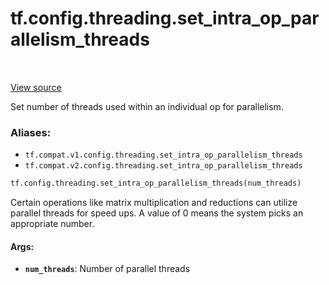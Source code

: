 <div itemscope itemtype="http://developers.google.com/ReferenceObject">
<meta itemprop="name" content="tf.config.threading.set_intra_op_parallelism_threads" />
<meta itemprop="path" content="Stable" />
</div>

# tf.config.threading.set_intra_op_parallelism_threads

<!-- Insert buttons -->

<table class="tfo-notebook-buttons tfo-api" align="left">
</table>

<a target="_blank" href="/code/stable/tensorflow/python/framework/config.py">View source</a>



<!-- Start diff -->
Set number of threads used within an individual op for parallelism.

### Aliases:

* `tf.compat.v1.config.threading.set_intra_op_parallelism_threads`
* `tf.compat.v2.config.threading.set_intra_op_parallelism_threads`


``` python
tf.config.threading.set_intra_op_parallelism_threads(num_threads)
```



<!-- Placeholder for "Used in" -->

Certain operations like matrix multiplication and reductions can utilize
parallel threads for speed ups. A value of 0 means the system picks an
appropriate number.

#### Args:


* <b>`num_threads`</b>: Number of parallel threads